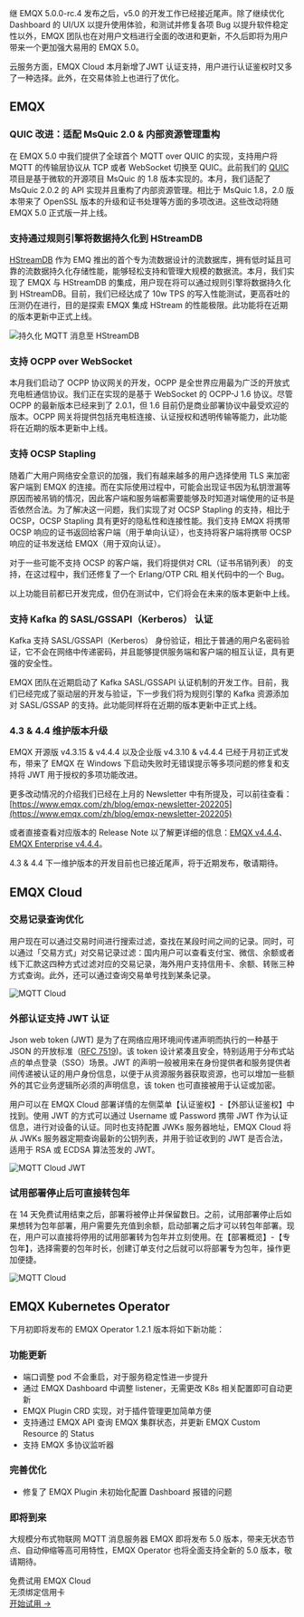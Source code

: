 继 EMQX 5.0.0-rc.4 发布之后，v5.0 的开发工作已经接近尾声。除了继续优化 Dashboard 的 UI/UX 以提升使用体验，和测试并修复各项 Bug 以提升软件稳定性以外，EMQX 团队也在对用户文档进行全面的改进和更新，不久后即将为用户带来一个更加强大易用的 EMQX 5.0。

云服务方面，EMQX Cloud 本月新增了JWT 认证支持，用户进行认证鉴权时又多了一种选择。此外，在交易体验上也进行了优化。

## EMQX

### QUIC 改进：适配 MsQuic 2.0 & 内部资源管理重构

在 EMQX 5.0 中我们提供了全球首个 MQTT over QUIC 的实现，支持用户将 MQTT 的传输层协议从 TCP 或者 WebSocket 切换至 QUIC。此前我们的 [QUIC](https://github.com/emqx/quic) 项目是基于微软的开源项目 MsQuic 的 1.8 版本实现的。本月，我们适配了 MsQuic 2.0.2 的 API 实现并且重构了内部资源管理。相比于 MsQuic 1.8，2.0 版本带来了 OpenSSL 版本的升级和证书处理等方面的多项改进。这些改动将随 EMQX 5.0 正式版一并上线。

### 支持通过规则引擎将数据持久化到 HStreamDB

[HStreamDB](https://www.emqx.com/zh/products/hstreamdb) 作为 EMQ 推出的首个专为流数据设计的流数据库，拥有低时延且可靠的流数据持久化存储性能，能够轻松支持和管理大规模的数据流。本月，我们实现了 EMQX 与 HStreamDB 的集成，用户现在将可以通过规则引擎将数据持久化到 HStreamDB。目前，我们已经达成了 10w TPS 的写入性能测试，更高吞吐的压测仍在进行，目的是探索 EMQX 集成 HStream 的性能极限。此功能将在近期的版本更新中正式上线。

![持久化 MQTT 消息至 HStreamDB](https://assets.emqx.com/images/9bd389d45b9bed879de61a227c5b98cb.png)
 

### 支持 OCPP over WebSocket

本月我们启动了 OCPP 协议网关的开发，OCPP 是全世界应用最为广泛的开放式充电桩通信协议。我们正在实现的是基于 WebSocket 的 OCPP-J 1.6 协议。尽管 OCPP 的最新版本已经来到了 2.0.1，但 1.6 目前仍是商业部署协议中最受欢迎的版本。OCPP 网关将提供包括充电桩连接、认证授权和透明传输等能力，此功能将在近期的版本更新中上线。
 

### 支持 OCSP Stapling

随着广大用户网络安全意识的加强，我们有越来越多的用户选择使用 TLS 来加密客户端到 EMQX 的连接。而在实际使用过程中，可能会出现证书因为私钥泄漏等原因而被吊销的情况，因此客户端和服务端都需要能够及时知道对端使用的证书是否依然合法。为了解决这一问题，我们实现了对 OCSP Stapling 的支持，相比于 OCSP，OCSP Stapling 具有更好的隐私性和连接性能。我们支持 EMQX 将携带 OCSP 响应的证书返回给客户端（用于单向认证），也支持将客户端将携带 OCSP 响应的证书发送给 EMQX（用于双向认证）。

对于一些可能不支持 OCSP 的客户端，我们将提供对 CRL（证书吊销列表） 的支持，在这过程中，我们还修复了一个 Erlang/OTP CRL 相关代码中的一个 Bug。

以上功能目前都已开发完成，但仍在测试中，它们将会在未来的版本更新中上线。

### 支持 Kafka 的 SASL/GSSAPI（Kerberos） 认证

Kafka 支持 SASL/GSSAPI（Kerberos） 身份验证，相比于普通的用户名密码验证，它不会在网络中传递密码，并且能够提供服务端和客户端的相互认证，具有更强的安全性。

EMQX 团队在近期启动了 Kafka SASL/GSSAPI 认证机制的开发工作。目前，我们已经完成了驱动层的开发与验证，下一步我们将为规则引擎的 Kafka 资源添加对 SASL/GSSAP 的支持。此功能同样将在近期的版本更新中正式上线。

### 4.3 & 4.4 维护版本升级

EMQX 开源版 v4.3.15 & v4.4.4 以及企业版 v4.3.10 & v4.4.4 已经于月初正式发布，带来了 EMQX 在 Windows 下启动失败时无错误提示等多项问题的修复和支持将 JWT 用于授权的多项功能改进。

更多改动情况的介绍我们已经在上月的 Newsletter 中有所提及，可以前往查看：[https://www.emqx.com/zh/blog/emqx-newsletter-202205](https://www.emqx.com/zh/blog/emqx-newsletter-202205)

或者直接查看对应版本的 Release Note 以了解更详细的信息：[EMQX v4.4.4](https://www.emqx.com/zh/changelogs/broker/4.4.4)、[EMQX Enterprise v4.4.4](https://www.emqx.com/zh/changelogs/enterprise/4.4.4)。

4.3 & 4.4 下一维护版本的开发目前也已接近尾声，将于近期发布，敬请期待。

## EMQX Cloud

### 交易记录查询优化

用户现在可以通过交易时间进行搜索过滤，查找在某段时间之间的记录。同时，可以通过「交易方式」对交易记录过滤：国内用户可以查看支付宝、微信、余额或者线下汇款这四种方式过滤对应的交易记录，海外用户支持信用卡、余额、转账三种方式查询。此外，还可以通过查询交易单号找到某条记录。

![MQTT Cloud](https://assets.emqx.com/images/8b1a0bb4a9c59ac5231a80d69f722348.png)

### 外部认证支持 JWT 认证

Json web token (JWT) 是为了在网络应用环境间传递声明而执行的一种基于 JSON 的开放标准（[RFC 7519](https://datatracker.ietf.org/doc/html/rfc7519))。该 token 设计紧凑且安全，特别适用于分布式站点的单点登录（SSO）场景。JWT 的声明一般被用来在身份提供者和服务提供者间传递被认证的用户身份信息，以便于从资源服务器获取资源，也可以增加一些额外的其它业务逻辑所必须的声明信息，该 token 也可直接被用于认证或加密。

用户可以在 EMQX Cloud 部署详情的左侧菜单【认证鉴权】-【外部认证鉴权】中找到。使用 JWT 的方式可以通过 Username 或 Password 携带 JWT 作为认证信息，进行对设备的认证。同时也支持配置 JWKs 服务器地址，EMQX Cloud 将从 JWKs 服务器定期查询最新的公钥列表，并用于验证收到的 JWT 是否合法，适用于 RSA 或 ECDSA 算法签发的 JWT。

![MQTT Cloud JWT](https://assets.emqx.com/images/55b7670f2a6344905f60a32fac803e0d.png)

### 试用部署停止后可直接转包年

在 14 天免费试用结束之后，部署将被停止并保留数日。之前，试用部署停止后如果想转为包年部署，用户需要先充值到余额，启动部署之后才可以转包年部署。现在，用户可以直接将停用的试用部署转为包年并立刻使用。在【部署概览】-【专包年】，选择需要的包年时长，创建订单支付之后就可以将部署专为包年，操作更加便捷。

![MQTT Cloud](https://assets.emqx.com/images/1dfe8c66ecaa91e703955615ca911881.png)


## EMQX Kubernetes Operator

下月初即将发布的 EMQX Operator 1.2.1 版本将如下新功能：

### 功能更新

- 端口调整 pod 不会重启，对于服务稳定性进一步提升
- 通过 EMQX Dashboard 中调整 listener，无需更改 K8s 相关配置即可自动更新
- EMQX Plugin CRD 实现，对于插件管理更加简单方便
- 支持通过 EMQX API 查询 EMQX 集群状态，并更新 EMQX Custom Resource 的 Status
- 支持 EMQX 多协议监听器

### 完善优化

- 修复了 EMQX Plugin 未初始化配置 Dashboard 报错的问题

### 即将到来

大规模分布式物联网 MQTT 消息服务器 EMQX 即将发布 5.0 版本，带来无状态节点、自动伸缩等高可用特性，EMQX Operator 也将全面支持全新的 5.0 版本，敬请期待。


<section class="promotion">
    <div>
        免费试用 EMQX Cloud
        <div class="is-size-14 is-text-normal has-text-weight-normal">无须绑定信用卡</div>
    </div>
    <a href="https://www.emqx.com/zh/signup?continue=https://cloud.emqx.com/console/deployments/0?oper=new" class="button is-gradient px-5">开始试用 →</a>
</section>
